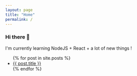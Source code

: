 ```yaml
---
layout: page
title: "Home"
permalink: /
---
```

### Hi there 👋
I'm currently learning NodeJS + React + a lot of new things !

<ul>
  {% for post in site.posts %}
    <li>
      <a href="{{ post.url }}">{{ post.title }}</a>
    </li>
  {% endfor %}
</ul>
